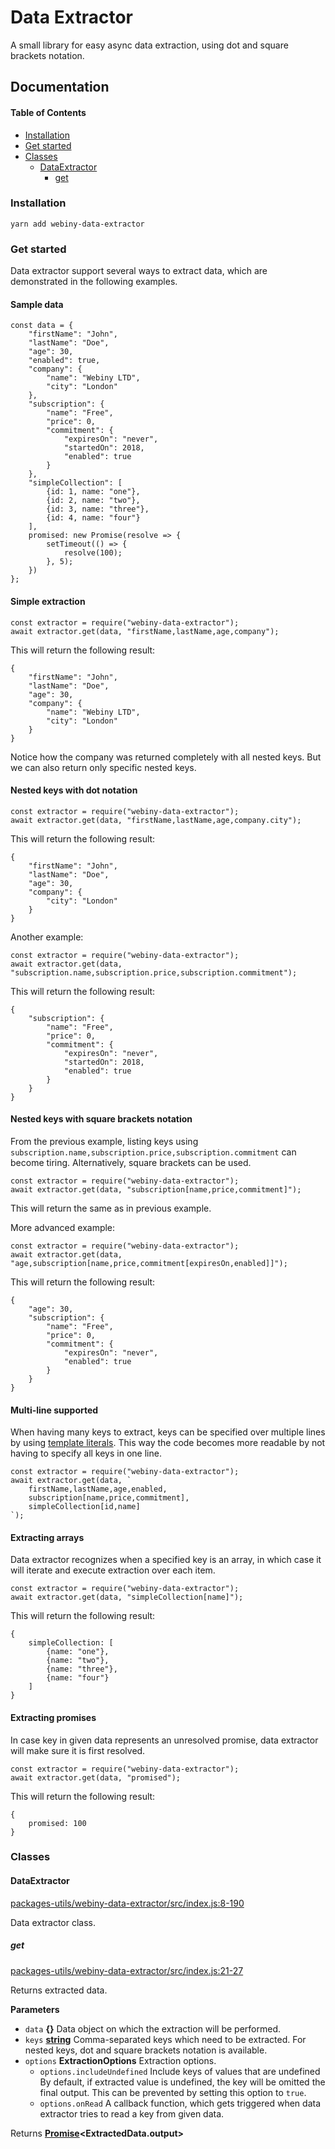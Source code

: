 # Data Extractor

A small library for easy async data extraction, using dot and square brackets notation.

## Documentation

<!-- Generated by documentation.js. Update this documentation by updating the source code. -->

#### Table of Contents

-   [Installation](#installation)
-   [Get started](#get-started)
-   [Classes](#classes)
    -   [DataExtractor](#dataextractor)
        -   [get](#get)

### Installation

`yarn add webiny-data-extractor`


### Get started

Data extractor support several ways to extract data, which are demonstrated in the following examples.

#### Sample data

    const data = {
    	"firstName": "John",
    	"lastName": "Doe",
    	"age": 30,
    	"enabled": true,
    	"company": {
    		"name": "Webiny LTD",
    		"city": "London"
    	},
    	"subscription": {
    		"name": "Free",
    		"price": 0,
    		"commitment": {
    			"expiresOn": "never",
    			"startedOn": 2018,
    			"enabled": true
    		}
    	},
    	"simpleCollection": [
    		{id: 1, name: "one"},
    		{id: 2, name: "two"},
    		{id: 3, name: "three"},
    		{id: 4, name: "four"}
    	],
    	promised: new Promise(resolve => {
    		setTimeout(() => {
    			resolve(100);
    		}, 5);
    	})
    };

#### Simple extraction

    const extractor = require("webiny-data-extractor");
    await extractor.get(data, "firstName,lastName,age,company");

This will return the following result:

    {
        "firstName": "John",
        "lastName": "Doe",
        "age": 30,
        "company": {
            "name": "Webiny LTD",
            "city": "London"
        }
    }

Notice how the company was returned completely with all nested keys. But we can also return only specific nested keys.

#### Nested keys with dot notation

    const extractor = require("webiny-data-extractor");
    await extractor.get(data, "firstName,lastName,age,company.city");

This will return the following result:

    {
        "firstName": "John",
        "lastName": "Doe",
        "age": 30,
        "company": {
            "city": "London"
        }
    }

Another example:

    const extractor = require("webiny-data-extractor");
    await extractor.get(data, "subscription.name,subscription.price,subscription.commitment");

This will return the following result:

    {
        "subscription": {
            "name": "Free",
            "price": 0,
            "commitment": {
                "expiresOn": "never",
                "startedOn": 2018,
                "enabled": true
            }
        }
    }

#### Nested keys with square brackets notation

From the previous example, listing keys using `subscription.name,subscription.price,subscription.commitment` can become tiring. Alternatively,
square brackets can be used.

    const extractor = require("webiny-data-extractor");
    await extractor.get(data, "subscription[name,price,commitment]");

This will return the same as in previous example.

More advanced example:

    const extractor = require("webiny-data-extractor");
    await extractor.get(data, "age,subscription[name,price,commitment[expiresOn,enabled]]");

This will return the following result:

    {
        "age": 30,
        "subscription": {
            "name": "Free",
            "price": 0,
            "commitment": {
                "expiresOn": "never",
                "enabled": true
            }
        }
    }

#### Multi-line supported

When having many keys to extract, keys can be specified over multiple lines by using [template literals](https://developer.mozilla.org/en-US/docs/Web/JavaScript/Reference/Template_literals). 
This way the code becomes more readable by not having to specify all keys in one line.

    const extractor = require("webiny-data-extractor");
    await extractor.get(data, `
        firstName,lastName,age,enabled,
        subscription[name,price,commitment],
        simpleCollection[id,name]
    `);

#### Extracting arrays

Data extractor recognizes when a specified key is an array, in which case it will iterate and execute extraction over each item.

    const extractor = require("webiny-data-extractor");
    await extractor.get(data, "simpleCollection[name]");

This will return the following result:

    {
        simpleCollection: [
            {name: "one"},
            {name: "two"},
            {name: "three"},
            {name: "four"}
        ]
    }

#### Extracting promises

In case key in given data represents an unresolved promise, data extractor will make sure it is first resolved.

    const extractor = require("webiny-data-extractor");
    await extractor.get(data, "promised");

This will return the following result:

    {
        promised: 100
    }


### Classes




#### DataExtractor

[packages-utils/webiny-data-extractor/src/index.js:8-190](https://github.com/Webiny/webiny-js/blob/c2aa30454ab97d05dd9694744828bfe925ae610e/packages-utils/webiny-data-extractor/src/index.js#L8-L190 "Source code on GitHub")

Data extractor class.

##### get

[packages-utils/webiny-data-extractor/src/index.js:21-27](https://github.com/Webiny/webiny-js/blob/c2aa30454ab97d05dd9694744828bfe925ae610e/packages-utils/webiny-data-extractor/src/index.js#L21-L27 "Source code on GitHub")

Returns extracted data.

**Parameters**

-   `data` **{}** Data object on which the extraction will be performed.
-   `keys` **[string](https://developer.mozilla.org/docs/Web/JavaScript/Reference/Global_Objects/String)** Comma-separated keys which need to be extracted. For nested keys, dot and square brackets notation is available.
-   `options` **ExtractionOptions** Extraction options.
    -   `options.includeUndefined`  Include keys of values that are undefined
        By default, if extracted value is undefined, the key will be omitted the final output. This can be prevented by setting this option to `true`.
    -   `options.onRead`  A callback function, which gets triggered when data extractor tries to read a key from given data.

Returns **[Promise](https://developer.mozilla.org/docs/Web/JavaScript/Reference/Global_Objects/Promise)&lt;ExtractedData.output>** 
